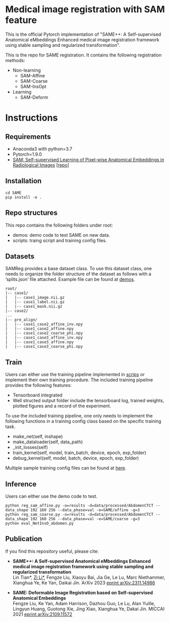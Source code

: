 # Medical image registration with SAM feature

This is the official Pytorch implementation of "SAME++: A Self-supervised Anatomical eMbeddings Enhanced medical image registration framework using stable sampling and regularized transformation".

This is the repo for SAME registration. It contains the following registration methods:
- Non-learning
    - SAM-Affine 
    - SAM-Coarse
    - SAM-InsOpt
- Learning
    - SAM-Deform


# Instructions
## Requirements
- Anaconda3 with python=3.7
- Pytorch=1.9.0
- [SAM: Self-supervised Learning of Pixel-wise Anatomical Embeddings in Radiological Images](https://ieeexplore.ieee.org/document/9760421/) [[repo]](https://github.com/alibaba-damo-academy/self-supervised-anatomical-embedding-v2)

## Installation
```
cd SAME
pip install -e .
```

## Repo structures
This repo contains the following folders under root: 
- demos: demo code to test SAME on new data.
- scripts: traing script and training config files.


## Datasets
SAMReg provides a base dataset class. To use this dataset class, one needs to organize the folder structure of the dataset as follows with a ‘splits.json’ file attached.  Example file can be found at [demos](demos/).
```
root/
|-- case1/
|   |-- case1_image.nii.gz
|   |-- case1_label.nii.gz
|   |-- case1_mask.nii.gz
|-- case2/
...
|-- pre_align/
|   |-- case1_case2_affine_inv.npy
|   |-- case1_case2_affine.npy
|   |-- case1_case2_coarse_phi.npy
|   |-- case1_case3_affine_inv.npy
|   |-- case1_case3_affine.npy
|   |-- case1_case3_coarse_phi.npy

```


## Train
Users can either use the training pipeline implemented in [scrips](scripts/) or implement their own training procedure. The included training pipeline provides the following features:
- Tensorboard integrated
- Well structed output folder include the tensorboard log, trained weights, plotted figures and a record of the experiment.

To use the included training pipeline, one only needs to implement the following functions in a training config class based on the specific training task.
- make_net(self, inshape)
- make_dataloader(self, data_path)
- _init_losses(self)
- train_kernel(self, model, train_batch, device, epoch, exp_folder)
- debug_kernel(self, model, batch, device, epoch, exp_folder)

Multiple sample training config files can be found at [here](scripts/train_config/).

## Inference
Users can either use the demo code to test.
```
python reg_sam_affine.py -o=results -d=data/processed/AbdomenCTCT --data_shape 192 160 256 --data_phase=val -e=SAME/affine -g=3 
python reg_sam_coarse.py -o=results -d=data/processed/AbdomenCTCT --data_shape 192 160 256 --data_phase=val -e=SAME/coarse -g=3 
python eval_NetInsO_abdomen.py
```


## Publication
If you find this repository useful, please cite:

- **SAME++: A Self-supervised Anatomical eMbeddings Enhanced medical image registration framework using stable sampling and regularized transformation**  
Lin Tian*, [Zi Li*](https://alison-brie.github.io/), Fengze Liu, Xiaoyu Bai, Jia Ge, Le Lu, Marc Niethammer, Xianghua Ye, Ke Yan, Daikai Jin. ArXiv 2023 [eprint arXiv:2311.14986](https://arxiv.org/abs/2311.14986 "eprint arXiv:2311.14986")

- **SAME: Deformable Image Registration based on Self-supervised Anatomical Embeddings**  
Fengze Liu, Ke Yan, Adam Harrison, Dazhou Guo, Le Lu, Alan Yuille, Lingyun Huang, Guotong Xie, Jing Xiao, Xianghua Ye, Dakai Jin.
MICCAI 2021 [eprint arXiv:2109.11572](https://arxiv.org/abs/2109.11572 "eprint arXiv:2109.11572")

